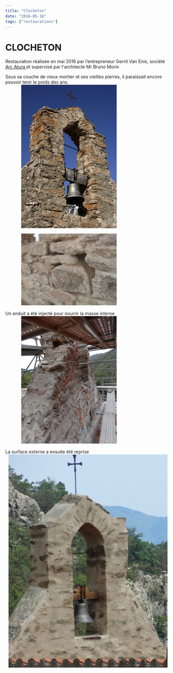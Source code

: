 ```yaml
---
title: "Clocheton"
date: "2016-05-16"
tags: ["restaurations"]
---
```


# CLOCHETON

Restauration réalisée en mai 2016 par l’entrepreneur Gerrit Van Enis, société <a href="http://arc-atura-restaurationdubaticatalan.blogspot.fr/" >
Arc Atura
</a> et supervisé par l'architecte Mr Bruno Morin

Sous sa couche de vieux mortier et ses vieilles pierres, il paraissait encore pouvoir tenir le poids des ans.
<img
  alt
  src="/images/clocheton-03.jpg"
  style="
    width: 300px;
    height: 450px;
    margin-right: 50px;
    margin-left: 50px;
  " />

<img
  alt
  src="/images/CLOCHETON-15.jpg"
  style="
    width: 300px;
    height: 225px;
    margin-right: 50px;
    margin-left: 50px;
  "
/>

Un enduit a été injecté pour nourrir la masse interne
<img
  alt
  src="/images/clocheton-11-jpg.jpg"
  style="
    width: 300px;
    height: 400px;
    margin-right: 50px;
    margin-left: 50px;
  "
/>

La surface externe a ensuite été reprise
<img
  alt
  src="/images/clocheton-12bis-jpg.jpg"
  style="
    width: 500px;
    height: 669px;
    margin-right: 10px;
    margin-left: 10px;
  "
/>
